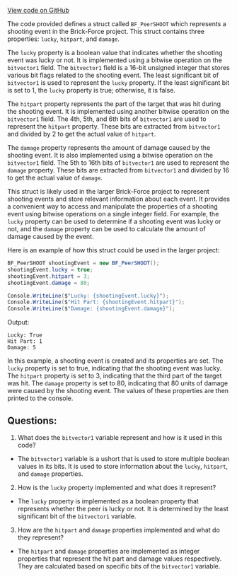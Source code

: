 [View code on GitHub](https://github.com/TieHaxJan/Brick-Force/Assembly-CSharp\BF_PeerSHOOT.cs)

The code provided defines a struct called `BF_PeerSHOOT` which represents a shooting event in the Brick-Force project. This struct contains three properties: `lucky`, `hitpart`, and `damage`.

The `lucky` property is a boolean value that indicates whether the shooting event was lucky or not. It is implemented using a bitwise operation on the `bitvector1` field. The `bitvector1` field is a 16-bit unsigned integer that stores various bit flags related to the shooting event. The least significant bit of `bitvector1` is used to represent the `lucky` property. If the least significant bit is set to 1, the `lucky` property is true; otherwise, it is false.

The `hitpart` property represents the part of the target that was hit during the shooting event. It is implemented using another bitwise operation on the `bitvector1` field. The 4th, 5th, and 6th bits of `bitvector1` are used to represent the `hitpart` property. These bits are extracted from `bitvector1` and divided by 2 to get the actual value of `hitpart`.

The `damage` property represents the amount of damage caused by the shooting event. It is also implemented using a bitwise operation on the `bitvector1` field. The 5th to 16th bits of `bitvector1` are used to represent the `damage` property. These bits are extracted from `bitvector1` and divided by 16 to get the actual value of `damage`.

This struct is likely used in the larger Brick-Force project to represent shooting events and store relevant information about each event. It provides a convenient way to access and manipulate the properties of a shooting event using bitwise operations on a single integer field. For example, the `lucky` property can be used to determine if a shooting event was lucky or not, and the `damage` property can be used to calculate the amount of damage caused by the event.

Here is an example of how this struct could be used in the larger project:

```csharp
BF_PeerSHOOT shootingEvent = new BF_PeerSHOOT();
shootingEvent.lucky = true;
shootingEvent.hitpart = 3;
shootingEvent.damage = 80;

Console.WriteLine($"Lucky: {shootingEvent.lucky}");
Console.WriteLine($"Hit Part: {shootingEvent.hitpart}");
Console.WriteLine($"Damage: {shootingEvent.damage}");
```

Output:
```
Lucky: True
Hit Part: 1
Damage: 5
```

In this example, a shooting event is created and its properties are set. The `lucky` property is set to true, indicating that the shooting event was lucky. The `hitpart` property is set to 3, indicating that the third part of the target was hit. The `damage` property is set to 80, indicating that 80 units of damage were caused by the shooting event. The values of these properties are then printed to the console.
## Questions: 
 1. What does the `bitvector1` variable represent and how is it used in this code? 
- The `bitvector1` variable is a ushort that is used to store multiple boolean values in its bits. It is used to store information about the `lucky`, `hitpart`, and `damage` properties.

2. How is the `lucky` property implemented and what does it represent? 
- The `lucky` property is implemented as a boolean property that represents whether the peer is lucky or not. It is determined by the least significant bit of the `bitvector1` variable.

3. How are the `hitpart` and `damage` properties implemented and what do they represent? 
- The `hitpart` and `damage` properties are implemented as integer properties that represent the hit part and damage values respectively. They are calculated based on specific bits of the `bitvector1` variable.